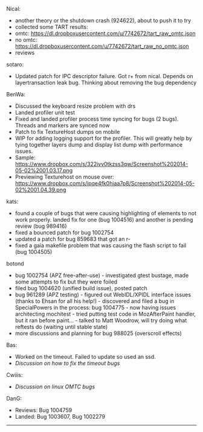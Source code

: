 Nical:
* another theory or the shutdown crash (924622), about to push it to try
* collected some TART results:
* omtc: https://dl.dropboxusercontent.com/u/7742672/tart_raw_omtc.json
* no omtc: https://dl.dropboxusercontent.com/u/7742672/tart_raw_no_omtc.json
* reviews

sotaro:
* Updated patch for IPC descriptor failure. Got r+ from nical. Depends on layertransaction leak bug. Thinking about removing the bug dependency

BenWa:
* Discussed the keyboard resize problem with drs
* Landed profiler unit test
* Fixed and landed profiler process time syncing for bugs (2 bugs). Threads and markers are synced now
* Patch to fix TextureHost dumps on mobile
* WIP for adding logging support for the profiler. This will greatly help by tying together layers dump and display list dump with performance issues.
* Sample: https://www.dropbox.com/s/322ivv0tkzss3qw/Screenshot%202014-05-02%2001.03.17.png
* Previewing Texturehost on mouse over: https://www.dropbox.com/s/ipqe4fk0hiaa7p8/Screenshot%202014-05-02%2001.04.39.png

kats:
* found a couple of bugs that were causing highlighting of elements to not work properly. landed fix for one (bug 1004516) and another is pending review (bug 989416)
* fixed a bounced patch for bug 1002754
* updated a patch for bug 859683 that got an r-
* fixed a gaia makefile problem that was causing the flash script to fail (bug 1004505)

botond
  - bug 1002754 (APZ free-after-use)
         - investigated gtest bustage, made some attempts to fix but they were foiled
  - filed bug 1004620 (unified build issue), posted patch
  - bug 961289 (APZ testing)
         - figured out WebIDL/XPIDL interface issues (thanks to Ehsan for all his help!)
            - discovered and filed a bug in SpecialPowers in the process: bug 1004775
         - now having issues architecting mochitest
            - tried putting test code in MozAfterPaint handler, but it ran before paint...
            - talked to Matt Woodrow, will try doing what reftests do (waiting until stable state)
  - more discussions and planning for bug 988025 (overscroll effects)



Bas:
* Worked on the timeout. Failed to update so used an ssd.
* *Discussion on how to fix the timeout bugs*

Cwiiis:
* *Discussion on linux OMTC bugs*

DanG:
* Reviews: Bug 1004759
* Landed: Bug 1003607, Bug 1002279

________________


